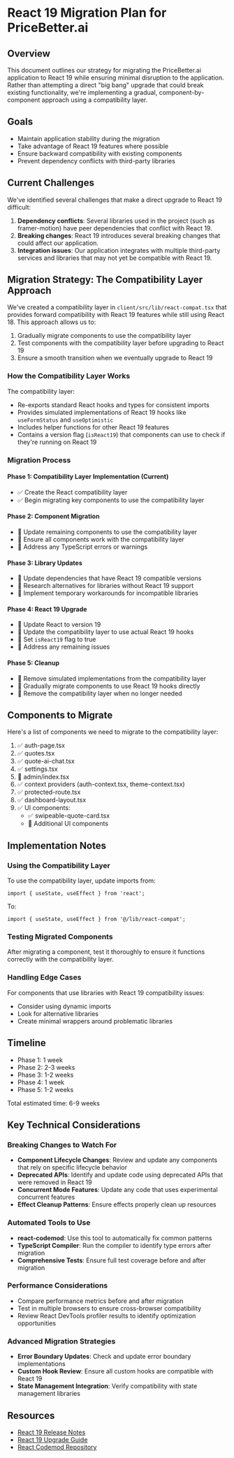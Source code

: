 # React 19 Migration Plan for PriceBetter.ai

## Overview
This document outlines our strategy for migrating the PriceBetter.ai application to React 19 while ensuring minimal disruption to the application. Rather than attempting a direct "big bang" upgrade that could break existing functionality, we're implementing a gradual, component-by-component approach using a compatibility layer.

## Goals
- Maintain application stability during the migration
- Take advantage of React 19 features where possible
- Ensure backward compatibility with existing components
- Prevent dependency conflicts with third-party libraries

## Current Challenges
We've identified several challenges that make a direct upgrade to React 19 difficult:

1. **Dependency conflicts**: Several libraries used in the project (such as framer-motion) have peer dependencies that conflict with React 19.
2. **Breaking changes**: React 19 introduces several breaking changes that could affect our application.
3. **Integration issues**: Our application integrates with multiple third-party services and libraries that may not yet be compatible with React 19.

## Migration Strategy: The Compatibility Layer Approach

We've created a compatibility layer in `client/src/lib/react-compat.tsx` that provides forward compatibility with React 19 features while still using React 18. This approach allows us to:

1. Gradually migrate components to use the compatibility layer
2. Test components with the compatibility layer before upgrading to React 19
3. Ensure a smooth transition when we eventually upgrade to React 19

### How the Compatibility Layer Works

The compatibility layer:
- Re-exports standard React hooks and types for consistent imports
- Provides simulated implementations of React 19 hooks like `useFormStatus` and `useOptimistic`
- Includes helper functions for other React 19 features
- Contains a version flag (`isReact19`) that components can use to check if they're running on React 19

### Migration Process

#### Phase 1: Compatibility Layer Implementation (Current)
- ✅ Create the React compatibility layer
- ✅ Begin migrating key components to use the compatibility layer

#### Phase 2: Component Migration
- 🔲 Update remaining components to use the compatibility layer
- 🔲 Ensure all components work with the compatibility layer
- 🔲 Address any TypeScript errors or warnings

#### Phase 3: Library Updates
- 🔲 Update dependencies that have React 19 compatible versions
- 🔲 Research alternatives for libraries without React 19 support
- 🔲 Implement temporary workarounds for incompatible libraries

#### Phase 4: React 19 Upgrade
- 🔲 Update React to version 19
- 🔲 Update the compatibility layer to use actual React 19 hooks
- 🔲 Set `isReact19` flag to true
- 🔲 Address any remaining issues

#### Phase 5: Cleanup
- 🔲 Remove simulated implementations from the compatibility layer
- 🔲 Gradually migrate components to use React 19 hooks directly
- 🔲 Remove the compatibility layer when no longer needed

## Components to Migrate

Here's a list of components we need to migrate to the compatibility layer:

1. ✅ auth-page.tsx
2. ✅ quotes.tsx
3. ✅ quote-ai-chat.tsx 
4. ✅ settings.tsx
5. 🔲 admin/index.tsx
6. ✅ context providers (auth-context.tsx, theme-context.tsx)
7. ✅ protected-route.tsx
8. ✅ dashboard-layout.tsx
9. ✅ UI components:
   - ✅ swipeable-quote-card.tsx
   - 🔲 Additional UI components

## Implementation Notes

### Using the Compatibility Layer

To use the compatibility layer, update imports from:
```tsx
import { useState, useEffect } from 'react';
```

To:
```tsx
import { useState, useEffect } from '@/lib/react-compat';
```

### Testing Migrated Components

After migrating a component, test it thoroughly to ensure it functions correctly with the compatibility layer.

### Handling Edge Cases

For components that use libraries with React 19 compatibility issues:
- Consider using dynamic imports
- Look for alternative libraries
- Create minimal wrappers around problematic libraries

## Timeline
- Phase 1: 1 week
- Phase 2: 2-3 weeks
- Phase 3: 1-2 weeks
- Phase 4: 1 week
- Phase 5: 1-2 weeks

Total estimated time: 6-9 weeks

## Key Technical Considerations

### Breaking Changes to Watch For
- **Component Lifecycle Changes**: Review and update any components that rely on specific lifecycle behavior
- **Deprecated APIs**: Identify and update code using deprecated APIs that were removed in React 19
- **Concurrent Mode Features**: Update any code that uses experimental concurrent features
- **Effect Cleanup Patterns**: Ensure effects properly clean up resources

### Automated Tools to Use
- **react-codemod**: Use this tool to automatically fix common patterns
- **TypeScript Compiler**: Run the compiler to identify type errors after migration
- **Comprehensive Tests**: Ensure full test coverage before and after migration

### Performance Considerations
- Compare performance metrics before and after migration
- Test in multiple browsers to ensure cross-browser compatibility
- Review React DevTools profiler results to identify optimization opportunities

### Advanced Migration Strategies
- **Error Boundary Updates**: Check and update error boundary implementations
- **Custom Hook Review**: Ensure all custom hooks are compatible with React 19
- **State Management Integration**: Verify compatibility with state management libraries

## Resources
- [React 19 Release Notes](https://react.dev/blog/2024/01/30/react-labs-january-2024)
- [React 19 Upgrade Guide](https://react.dev/blog/2024/02/15/react-19)
- [React Codemod Repository](https://github.com/reactjs/react-codemod)